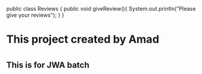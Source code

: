 
public class Reviews {
public void giveReview(){
System.out.println("Please give your reviews");
}
}

<h1>This project created by Amad<h1>
<h2>This is for JWA batch</h2>